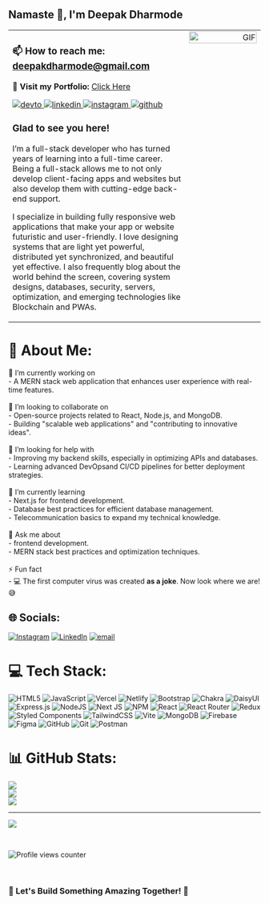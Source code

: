 ## Namaste 🙏, I'm Deepak Dharmode   

<table>
<tr>
<td width="70%" valign="top">

### 📫 How to reach me: deepakdharmode@gmail.com
🔗 **Visit my Portfolio:** [Click Here](dev-portfolio-cyan-one.vercel.app/)
  
<a href="https://dev.to/deepakdev12" target="_blank">
<img src="https://img.shields.io/badge/dev.to-%2308090A.svg?&style=for-the-badge&logo=dev.to&logoColor=white" alt="devto" />
</a>
<a href="https://linkedin.com/in/deepak-dharmode-3b0111339" target="_blank">
<img src="https://img.shields.io/badge/linkedin-%231E77B5.svg?&style=for-the-badge&logo=linkedin&logoColor=white" alt="linkedin" />
</a>
<a href="https://instagram.com/deepakd.12" target="_blank">
<img src="https://img.shields.io/badge/instagram-%23000000.svg?&style=for-the-badge&logo=instagram&logoColor=white" alt="instagram" />
</a>
<a href="https://github.com/deepakdev12" target="_blank">
<img src="https://img.shields.io/badge/github-%2324292e.svg?&style=for-the-badge&logo=github&logoColor=white" alt="github" />
</a>  

### Glad to see you here!  
I’m a full-stack developer who has turned years of learning into a full-time career. Being a full-stack allows me to not only develop client-facing apps and websites but also develop them with cutting-edge back-end support.

I specialize in building fully responsive web applications that make your app or website futuristic and user-friendly. I love designing systems that are light yet powerful, distributed yet synchronized, and beautiful yet effective. I also frequently blog about the world behind the screen, covering system designs, databases, security, servers, optimization, and emerging technologies like Blockchain and PWAs.

</td>
<td width="30%" align="right" valign="top">

<img src="https://camo.githubusercontent.com/2eedf25c65a9269ed2097998da5fded175a37ee0997c3d2c83dfde65eb6d88a4/68747470733a2f2f6d656469612e74656e6f722e636f6d2f4e4f594633663832625f6741414141432f70726f6772616d6d65722e676966" width="100%" alt="GIF" />

</td>
</tr>
</table>


# 💫 About Me:
🔭 I’m currently working on  <br>- A MERN stack web application that enhances user experience with real-time features.<br><br>👯 I’m looking to collaborate on  <br>- Open-source projects related to React, Node.js, and MongoDB.  <br>- Building "scalable web applications" and "contributing to innovative ideas".  <br><br>🤝 I’m looking for help with  <br>- Improving my backend skills, especially in optimizing APIs and databases.  <br>- Learning advanced DevOpsand CI/CD pipelines for better deployment strategies.  <br><br>🌱 I’m currently learning  <br>- Next.js for frontend development.  <br>- Database best practices for efficient database management.  <br>- Telecommunication basics to expand my technical knowledge.  <br><br>💬 Ask me about  <br>- frontend development.  <br>- MERN stack best practices and optimization techniques.  <br><br>⚡ Fun fact  <br>- 💻 The first computer virus was created **as a joke**. Now look where we are! 😅 <br>


## 🌐 Socials:
[![Instagram](https://img.shields.io/badge/Instagram-%23E4405F.svg?logo=Instagram&logoColor=white)](https://instagram.com/deepakd.12) [![LinkedIn](https://img.shields.io/badge/LinkedIn-%230077B5.svg?logo=linkedin&logoColor=white)](https://linkedin.com/in/https://linkedin.com/in/https://www.linkedin.com/in/deepak-dharmode-3b0111339) [![email](https://img.shields.io/badge/Email-D14836?logo=gmail&logoColor=white)](mailto:deepakdharmode12@gmail.com) 

# 💻 Tech Stack:
![HTML5](https://img.shields.io/badge/html5-%23E34F26.svg?style=for-the-badge&logo=html5&logoColor=white) ![JavaScript](https://img.shields.io/badge/javascript-%23323330.svg?style=for-the-badge&logo=javascript&logoColor=%23F7DF1E) ![Vercel](https://img.shields.io/badge/vercel-%23000000.svg?style=for-the-badge&logo=vercel&logoColor=white) ![Netlify](https://img.shields.io/badge/netlify-%23000000.svg?style=for-the-badge&logo=netlify&logoColor=#00C7B7) ![Bootstrap](https://img.shields.io/badge/bootstrap-%238511FA.svg?style=for-the-badge&logo=bootstrap&logoColor=white) ![Chakra](https://img.shields.io/badge/chakra-%234ED1C5.svg?style=for-the-badge&logo=chakraui&logoColor=white) ![DaisyUI](https://img.shields.io/badge/daisyui-5A0EF8?style=for-the-badge&logo=daisyui&logoColor=white) ![Express.js](https://img.shields.io/badge/express.js-%23404d59.svg?style=for-the-badge&logo=express&logoColor=%2361DAFB) ![NodeJS](https://img.shields.io/badge/node.js-6DA55F?style=for-the-badge&logo=node.js&logoColor=white) ![Next JS](https://img.shields.io/badge/Next-black?style=for-the-badge&logo=next.js&logoColor=white) ![NPM](https://img.shields.io/badge/NPM-%23CB3837.svg?style=for-the-badge&logo=npm&logoColor=white) ![React](https://img.shields.io/badge/react-%2320232a.svg?style=for-the-badge&logo=react&logoColor=%2361DAFB) ![React Router](https://img.shields.io/badge/React_Router-CA4245?style=for-the-badge&logo=react-router&logoColor=white) ![Redux](https://img.shields.io/badge/redux-%23593d88.svg?style=for-the-badge&logo=redux&logoColor=white) ![Styled Components](https://img.shields.io/badge/styled--components-DB7093?style=for-the-badge&logo=styled-components&logoColor=white) ![TailwindCSS](https://img.shields.io/badge/tailwindcss-%2338B2AC.svg?style=for-the-badge&logo=tailwind-css&logoColor=white) ![Vite](https://img.shields.io/badge/vite-%23646CFF.svg?style=for-the-badge&logo=vite&logoColor=white) ![MongoDB](https://img.shields.io/badge/MongoDB-%234ea94b.svg?style=for-the-badge&logo=mongodb&logoColor=white) ![Firebase](https://img.shields.io/badge/firebase-a08021?style=for-the-badge&logo=firebase&logoColor=ffcd34) ![Figma](https://img.shields.io/badge/figma-%23F24E1E.svg?style=for-the-badge&logo=figma&logoColor=white) ![GitHub](https://img.shields.io/badge/github-%23121011.svg?style=for-the-badge&logo=github&logoColor=white) ![Git](https://img.shields.io/badge/git-%23F05033.svg?style=for-the-badge&logo=git&logoColor=white) ![Postman](https://img.shields.io/badge/Postman-FF6C37?style=for-the-badge&logo=postman&logoColor=white)
# 📊 GitHub Stats:
![](https://github-readme-stats.vercel.app/api?username=deepakdev12&theme=dark&hide_border=false&include_all_commits=false&count_private=false)<br/>
![](https://github-readme-streak-stats.herokuapp.com/?user=deepakdev12&theme=dark&hide_border=false)<br/>
![](https://github-readme-stats.vercel.app/api/top-langs/?username=deepakdev12&theme=dark&hide_border=false&include_all_commits=false&count_private=false&layout=compact)

---
[![](https://visitcount.itsvg.in/api?id=deepakdev12&icon=0&color=0)](https://visitcount.itsvg.in)

<!-- Proudly created with GPRM ( https://gprm.itsvg.in ) --> 

<br/>  


![Profile views counter](https://komarev.com/ghpvc/?username=deepakdev12&&style=flat-square)  
  

<br/>  


### 🚀 Let's Build Something Amazing Together! 🎉

